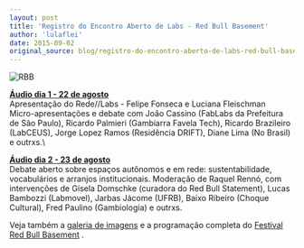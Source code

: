 ```yaml
---
layout: post
title: 'Registro do Encontro Aberto de Labs - Red Bull Basement'
author: 'lulaflei'
date: 2015-09-02
original_source: blog/registro-do-encontro-aberto-de-labs-red-bull-basement.html
---
```


![RBB](https://archive.org/download/redelabsencontro/redelabs4.JPG)

**[Áudio dia 1 - 22 de agosto](https://archive.org/details/201508022EncontroLabs)**\
Apresentação do Rede//Labs - Felipe Fonseca e Luciana Fleischman\
Micro-apresentações e debate com João Cassino (FabLabs da Prefeitura de São Paulo), Ricardo Palmieri (Gambiarra Favela Tech), Ricardo Brazileiro (LabCEUS), Jorge Lopez Ramos (Residência DRIFT), Diane Lima (No Brasil) e outrxs.\

**[Áudio dia 2 - 23 de agosto](https://archive.org/details/20150823EncontroLabs)**\
Debate aberto sobre espaços autônomos e em rede: sustentabilidade, vocabulários e arranjos institucionais. Moderação de Raquel Rennó, com intervenções de Gisela Domschke (curadora do Red Bull Statement), Lucas Bambozzi (Labmovel), Jarbas Jácome (UFRB), Baixo Ribeiro (Choque Cultural), Fred Paulino (Gambiologia) e outrxs.

Veja também a [galeria de imagens](https://archive.org/details/redelabsencontro) e a programação completa do [Festival Red Bull Basement](http://www.redbullbasement.com.br/#/o-festival/dia-21) .
